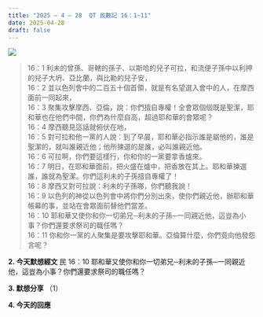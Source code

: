 ```yaml
---
title: "2025 – 4 – 28  QT 民數記 16：1~11"
date: 2025-04-28
draft: false
---
```


![](/images/qt.jpg)

> 16：1 利未的曾孫、哥轄的孫子、以斯哈的兒子可拉，和流便子孫中以利押的兒子大坍、亞比蘭，與比勒的兒子安，  
> 16：2 並以色列會中的二百五十個首領，就是有名望選入會中的人，在摩西面前一同起來，  
> 16：3 聚集攻擊摩西、亞倫，說：你們擅自專權！全會眾個個既是聖潔，耶和華也在他們中間，你們為什麼自高，超過耶和華的會眾呢？  
> 16：4 摩西聽見這話就俯伏在地，  
> 16：5 對可拉和他一黨的人說：到了早晨，耶和華必指示誰是屬他的，誰是聖潔的，就叫誰親近他；他所揀選的是誰，必叫誰親近他。  
> 16：6 可拉啊，你們要這樣行，你和你的一黨要拿香爐來。  
> 16：7 明日，在耶和華面前，把火盛在爐中，把香放在其上。耶和華揀選誰，誰就為聖潔。你們這利未的子孫擅自專權了！  
> 16：8 摩西又對可拉說：利未的子孫哪，你們聽我說！  
> 16：9 以色列的神從以色列會中將你們分別出來，使你們親近他，辦耶和華帳幕的事，並站在會眾面前替他們當差。  
> 16：10 耶和華又使你和你一切弟兄─利未的子孫─一同親近他，這豈為小事？你們還要求祭司的職任嗎？  
> 16：11 你和你一黨的人聚集是要攻擊耶和華。亞倫算什麼，你們竟向他發怨言呢？  

**2. 今天默想經文**
民 16：10 耶和華又使你和你一切弟兄─利未的子孫─一同親近他，這豈為小事？你們還要求祭司的職任嗎？

**3. 默想分享**
（1） 



**4. 今天的回應**
